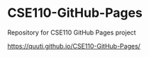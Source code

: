# CSE110-GitHub-Pages
Repository for CSE110 GitHub Pages project

https://quuti.github.io/CSE110-GitHub-Pages/